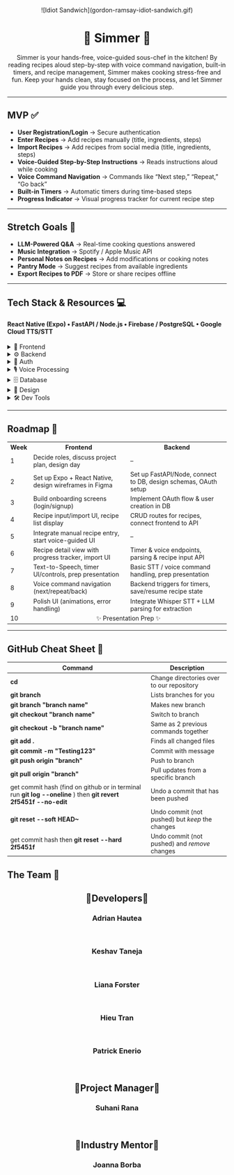 <p align="center">
![Idiot Sandwich](gordon-ramsay-idiot-sandwich.gif)

</p>

<h1 align="center">🍲 Simmer 🍲</h1>

<p align="center">
Simmer is your hands-free, voice-guided sous-chef in the kitchen! By reading recipes aloud step-by-step with voice command navigation, built-in timers, and recipe management, Simmer makes cooking stress-free and fun. Keep your hands clean, stay focused on the process, and let Simmer guide you through every delicious step.
</p>

---

## MVP ✅
* **User Registration/Login** → Secure authentication  
* **Enter Recipes** → Add recipes manually (title, ingredients, steps)  
* **Import Recipes** → Add recipes from social media (title, ingredients, steps)  
* **Voice-Guided Step-by-Step Instructions** → Reads instructions aloud while cooking  
* **Voice Command Navigation** → Commands like “Next step,” “Repeat,” “Go back”  
* **Built-in Timers** → Automatic timers during time-based steps  
* **Progress Indicator** → Visual progress tracker for current recipe step  

---

## Stretch Goals 💪
* **LLM-Powered Q&A** → Real-time cooking questions answered  
* **Music Integration** → Spotify / Apple Music API  
* **Personal Notes on Recipes** → Add modifications or cooking notes  
* **Pantry Mode** → Suggest recipes from available ingredients  
* **Export Recipes to PDF** → Store or share recipes offline  

---

## Tech Stack & Resources 💻
#### React Native (Expo) • FastAPI / Node.js • Firebase / PostgreSQL • Google Cloud TTS/STT  

<details>
<summary>📱 Frontend</summary>

* [React Native Docs](https://reactnative.dev/docs/getting-started)  
* [Expo Documentation](https://docs.expo.dev/)  
* [React Navigation](https://reactnavigation.org/)  
* [NativeWind Docs](https://www.nativewind.dev/)  

</details>

<details>
<summary>⚙️ Backend</summary>

* [FastAPI Documentation](https://fastapi.tiangolo.com/)  
* [Express.js Guide](https://expressjs.com/)  
* [Node.js Docs](https://nodejs.org/en/docs/)  

</details>

<details>
<summary>🔐 Auth</summary>

* [Google OAuth with FastAPI](https://developers.google.com/identity/protocols/oauth2)  
* [Passport.js](http://www.passportjs.org/)  
* [Firebase Authentication](https://firebase.google.com/docs/auth)  

</details>

<details>
<summary>🎙️ Voice Processing</summary>

* [Expo Speech](https://docs.expo.dev/versions/latest/sdk/speech/)  
* [Google Cloud Speech-to-Text](https://cloud.google.com/speech-to-text)  
* [OpenAI Whisper API](https://platform.openai.com/docs/guides/speech-to-text)  

</details>

<details>
<summary>🗄️ Database</summary>

* [Firebase Firestore](https://firebase.google.com/docs/firestore)  
* [PostgreSQL Docs](https://www.postgresql.org/docs/)  
* [Supabase](https://supabase.com/)  
* [AWS S3](https://aws.amazon.com/s3/)  

</details>

<details>
<summary>🎨 Design</summary>

* [Figma](https://www.figma.com/)  
* [LottieFiles](https://lottiefiles.com/)  

</details>

<details>
<summary>🛠️ Dev Tools</summary>

* [Git](https://git-scm.com/downloads)  
* [VS Code](https://code.visualstudio.com/download)  
* [Postman](https://www.postman.com/downloads/)  
* [Expo Go](https://expo.dev/client)  

</details>

---

## Roadmap 📅

<table>
  <tr>
    <th>Week</th>
    <th>Frontend</th>
    <th>Backend</th>
  </tr>
  <tr>
    <td>1</td>
    <td>Decide roles, discuss project plan, design day</td>
    <td>–</td>
  </tr>
  <tr>
    <td>2</td>
    <td>Set up Expo + React Native, design wireframes in Figma</td>
    <td>Set up FastAPI/Node, connect to DB, design schemas, OAuth setup</td>
  </tr>
  <tr>
    <td>3</td>
    <td>Build onboarding screens (login/signup)</td>
    <td>Implement OAuth flow & user creation in DB</td>
  </tr>
  <tr>
    <td>4</td>
    <td>Recipe input/import UI, recipe list display</td>
    <td>CRUD routes for recipes, connect frontend to API</td>
  </tr>
  <tr>
    <td>5</td>
    <td>Integrate manual recipe entry, start voice-guided UI</td>
    <td>–</td>
  </tr>
  <tr>
    <td>6</td>
    <td>Recipe detail view with progress tracker, import UI</td>
    <td>Timer & voice endpoints, parsing & recipe input API</td>
  </tr>
  <tr>
    <td>7</td>
    <td>Text-to-Speech, timer UI/controls, prep presentation</td>
    <td>Basic STT / voice command handling, prep presentation</td>
  </tr>
  <tr>
    <td>8</td>
    <td>Voice command navigation (next/repeat/back)</td>
    <td>Backend triggers for timers, save/resume recipe state</td>
  </tr>
  <tr>
    <td>9</td>
    <td>Polish UI (animations, error handling)</td>
    <td>Integrate Whisper STT + LLM parsing for extraction</td>
  </tr>
  <tr>
    <td>10</td>
    <td colspan="2" align="center">✨ Presentation Prep ✨</td>
  </tr>
</table>

---

## GitHub Cheat Sheet 💬

| Command | Description |
| ------ | ------ |
| **cd <director>** | Change directories over to our repository |
| **git branch** | Lists branches for you |
| **git branch "branch name"** | Makes new branch |
| **git checkout "branch name"** | Switch to branch |
| **git checkout -b "branch name"** | Same as 2 previous commands together |
| **git add .**| Finds all changed files |
| **git commit -m "Testing123"** | Commit with message |
| **git push origin "branch"** | Push to branch |
| **git pull origin "branch"** | Pull updates from a specific branch |
| get commit hash (find on github or in terminal run **git log --oneline** ) then **git revert 2f5451f --no-edit**| Undo a commit that has been pushed |
| **git reset --soft HEAD~** | Undo commit (not pushed) but *keep* the changes |
| get commit hash then **git reset --hard 2f5451f** | Undo commit (not pushed) and *remove*  changes |

## The Team 🎉

<div align="center">
<h2>🎊Developers🎊</h2>
<h3>Adrian Hautea</h3><br/>
<h3>Keshav Taneja</h3><br/>
<h3>Liana Forster</h3><br/>
<h3>Hieu Tran</h3><br/>
<h3>Patrick Enerio</h3><br/>
<h2>🎊Project Manager🎊</h2>
<h3>Suhani Rana</h3><br/>
<h2>🎊Industry Mentor🎊</h2>
<h3>Joanna Borba</h3><br/>
<div />

